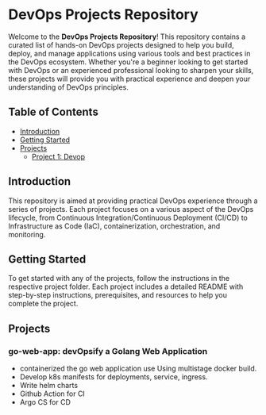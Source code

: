 # DevOps Projects Repository

Welcome to the **DevOps Projects Repository**! This repository contains a curated list of hands-on DevOps projects designed to help you build, deploy, and manage applications using various tools and best practices in the DevOps ecosystem. Whether you're a beginner looking to get started with DevOps or an experienced professional looking to sharpen your skills, these projects will provide you with practical experience and deepen your understanding of DevOps principles.

## Table of Contents

- [Introduction](#introduction)
- [Getting Started](#getting-started)
- [Projects](#projects)
  - [Project 1: Devop](#project-1-continuous-integration-with-jenkins)


## Introduction

This repository is aimed at providing practical DevOps experience through a series of projects. Each project focuses on a various aspect of the DevOps lifecycle, from Continuous Integration/Continuous Deployment (CI/CD) to Infrastructure as Code (IaC), containerization, orchestration, and monitoring.

## Getting Started

To get started with any of the projects, follow the instructions in the respective project folder. Each project includes a detailed README with step-by-step instructions, prerequisites, and resources to help you complete the project.

## Projects

### go-web-app: devOpsify a Golang Web Application
- containerized the go web application use Using multistage docker build.
- Develop k8s manifests for deployments, service, ingress.
- Write helm charts
- Github Action for CI
- Argo CS for CD

